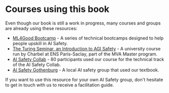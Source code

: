 <!--File: textbook/docs/courses.md-->

# Courses using this book

Even though our book is still a work in progress, many courses and groups are already using these resources:

- [ML4Good Bootcamp](https://www.ml4good.org/) - A series of technical bootcamps designed to help people upskill in AI Safety.
- [The Turing Seminar, an Introduction to AGI Safety](https://www.master-mva.com/cours/seminaire-turing/) - A university course run by Charbel at ENS Paris-Saclay, part of the MVA Master program.
- [AI Safety Collab](https://airtable.com/app2DRpMeeiBn1ci8/pagytLHlZ6Evhi2vP/form) - 80 participants used our course for the technical track of the AI Safety Collab.
- [AI Safety Gothenburg](https://www.facebook.com/aisafetygothenburg) - A local AI safety group that used our textbook.

If you want to use this resource for your own AI Safety group, don't hesitate to get in touch with us to receive a facilitation guide.

